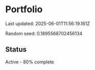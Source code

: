 # Portfolio

Last updated: 2025-06-01T11:56:19.161Z

Random seed: 0.1895568702456134

## Status

Active - 80% complete